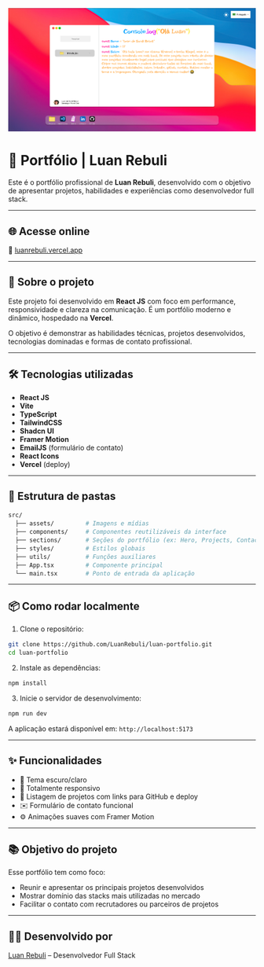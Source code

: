 <img src="./src/assets/Capturar.PNG" alt="img project">

# 💼 Portfólio | Luan Rebuli

Este é o portfólio profissional de **Luan Rebuli**, desenvolvido com o objetivo de apresentar projetos, habilidades e experiências como desenvolvedor full stack.

---

## 🌐 Acesse online

📍 [luanrebuli.vercel.app](https://luanrebuli.vercel.app)

---

## 🧾 Sobre o projeto

Este projeto foi desenvolvido em **React JS** com foco em performance, responsividade e clareza na comunicação. É um portfólio moderno e dinâmico, hospedado na **Vercel**.

O objetivo é demonstrar as habilidades técnicas, projetos desenvolvidos, tecnologias dominadas e formas de contato profissional.

---

## 🛠️ Tecnologias utilizadas

- **React JS**
- **Vite**
- **TypeScript**
- **TailwindCSS**
- **Shadcn UI**
- **Framer Motion**
- **EmailJS** (formulário de contato)
- **React Icons**
- **Vercel** (deploy)

---

## 📁 Estrutura de pastas

```bash
src/
  ├── assets/         # Imagens e mídias
  ├── components/     # Componentes reutilizáveis da interface
  ├── sections/       # Seções do portfólio (ex: Hero, Projects, Contact)
  ├── styles/         # Estilos globais
  ├── utils/          # Funções auxiliares
  ├── App.tsx         # Componente principal
  └── main.tsx        # Ponto de entrada da aplicação
```

---

## 📦 Como rodar localmente

1. Clone o repositório:

```bash
git clone https://github.com/LuanRebuli/luan-portfolio.git
cd luan-portfolio
```

2. Instale as dependências:

```bash
npm install
```

3. Inicie o servidor de desenvolvimento:

```bash
npm run dev
```

A aplicação estará disponível em: `http://localhost:5173`

---

## ✨ Funcionalidades

- 🌙 Tema escuro/claro
- 📱 Totalmente responsivo
- 📂 Listagem de projetos com links para GitHub e deploy
- ✉️ Formulário de contato funcional
- ⚙️ Animações suaves com Framer Motion

---

## 📚 Objetivo do projeto

Esse portfólio tem como foco:

- Reunir e apresentar os principais projetos desenvolvidos
- Mostrar domínio das stacks mais utilizadas no mercado
- Facilitar o contato com recrutadores ou parceiros de projetos

---

## 👨‍💻 Desenvolvido por

[Luan Rebuli](https://github.com/LuanRebuli) – Desenvolvedor Full Stack
